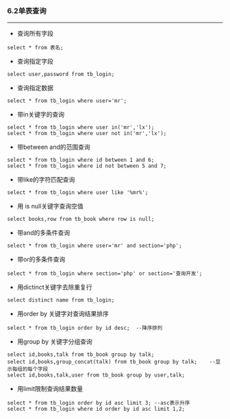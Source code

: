 ### 6.2单表查询

----------------

- 查询所有字段
```mysql
select * from 表名;
```
- 查询指定字段
```mysql
select user,password from tb_login;
```
- 查询指定数据
```mysql
select * from tb_login where user='mr';
```
- 带in关键字的查询
```mysql
select * from tb_login where user in('mr','lx');
select * from tb_login where user not in('mr','lx');
```
- 带between and的范围查询
```mysql
select * from tb_login where id between 1 and 6;
select * from tb_login where id not between 5 and 7;
```
- 带like的字符匹配查询
```mysql
select * from tb_login where user like '%mr%';
```
- 用 is null关键字查询空值
```mysql
select books,row from tb_book where row is null;
```
- 带and的多条件查询
```mysql
select * from tb_login where user='mr' and section='php';
```
- 带or的多条件查询
```mysql
select * from tb_login where section='php' or section='查询开发';
```
- 用dictinct关键字去除重复行
```mysql
select distinct name from tb_login;
```
- 用order by 关键字对查询结果排序
```mysql
select * from tb_login order by id desc;  --降序排列
```
- 用group by 关键字分组查询
```mysql
select id,books,talk from tb_book group by talk;
select id,books,group_concat(talk) from tb_book group by talk;    --显示每组的每个字段
select id,books,talk,user from tb_book group by user,talk;
```
- 用limit限制查询结果数量
```mysql
select * from tb_login order by id asc limit 3; --asc表示升序
select * from tb_login where id order by id asc limit 1,2;
```